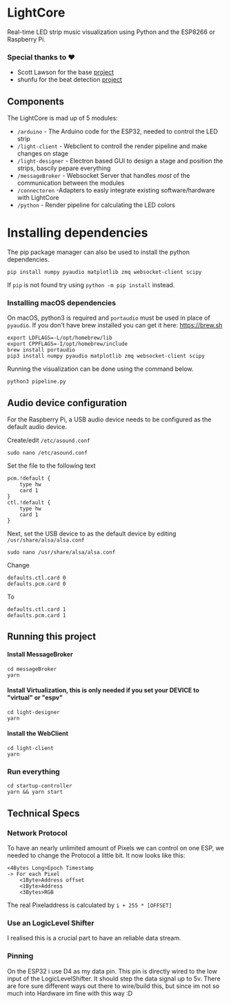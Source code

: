# LightCore
Real-time LED strip music visualization using Python and the ESP8266 or Raspberry Pi.
### Special thanks to ❤
- Scott Lawson for the base [project](https://github.com/scottlawsonbc/audio-reactive-led-strip)
- shunfu for the beat detection [project](https://github.com/shunfu/python-beat-detector)

## Components

The LightCore is mad up of 5 modules:

- `/arduino` - The Arduino code for the ESP32, needed to control the LED strip
- `/light-client` - Webclient to controll the render pipeline and make changes on stage
- `/light-designer` - Electron based GUI to design a stage and position the strips, bascily pepare everything
- `/messageBroker` - Websocket Server that handles *most* of the communication between the modules
- `/connectoren` -Adapters to easly integrate existing software/hardware with LightCore
- `/python` - Render pipeline for calculating the LED colors

# Installing dependencies
The pip package manager can also be used to install the python dependencies.
```
pip install numpy pyaudio matplotlib zmq websocket-client scipy

```
If `pip` is not found try using `python -m pip install` instead.

### Installing macOS dependencies
On macOS, python3 is required and `portaudio` must be used in place of `pyaudio`.
If you don't have brew installed you can get it here: https://brew.sh

```
export LDFLAGS=-L/opt/homebrew/lib
export CPPFLAGS=-I/opt/homebrew/include
brew install portaudio
pip3 install numpy pyaudio matplotlib zmq websocket-client scipy

```

Running the visualization can be done using the command below.

`python3 pipeline.py`

## Audio device configuration
For the Raspberry Pi, a USB audio device needs to be configured as the default audio device.

Create/edit `/etc/asound.conf`
```
sudo nano /etc/asound.conf
```
Set the file to the following text
```
pcm.!default {
    type hw
    card 1
}
ctl.!default {
    type hw
    card 1
}
```

Next, set the USB device to as the default device by editing `/usr/share/alsa/alsa.conf`
```
sudo nano /usr/share/alsa/alsa.conf
```
Change
```
defaults.ctl.card 0
defaults.pcm.card 0
```
To
```
defaults.ctl.card 1
defaults.pcm.card 1
```

## Running this project

#### Install MessageBroker 
```
cd messageBroker 
yarn 
```

#### Install Virtualization, this is only needed if you set your DEVICE to "virtual" or "espv"
```
cd light-designer
yarn 
```

#### Install the WebClient
```
cd light-client
yarn 
```

### Run everything
```
cd startup-controller
yarn && yarn start
```

## Technical Specs

### Network Protocol

To have an nearly unlimited amount of Pixels we can control on one ESP, we needed to change the Protocol a little bit. It now looks like this:

```
<4Bytes Long>Epoch Timestamp
-> For each Pixel
    <1Byte>Address offset
    <1Byte>Address
    <3Bytes>RGB
```

The real Pixeladdress is calculated by `i + 255 * [OFFSET]`

### Use an LogicLevel Shifter
I realised this is a crucial part to have an reliable data stream.

### Pinning

On the ESP32 i use D4 as my data pin. This pin is directly wired to the low input of the LogicLevelShifter. It should step the data signal up to 5v.
There are fore sure different ways out there to wire/build this, but since im not so much into Hardware im fine with this way :D
